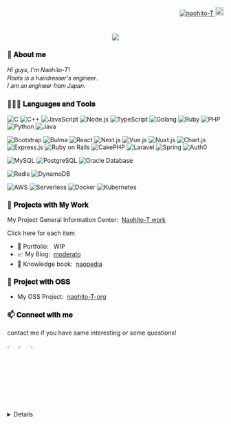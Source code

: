 <!--
- 🔭 I’m currently working on ...
- 🌱 I’m currently learning ...
- 👯 I’m looking to collaborate on ...
- 🤔 I’m looking for help with ...
- 💬 Ask me about ...
- 📫 How to reach me: ...
- 😄 Pronouns: ...
- ⚡ Fun fact: ...

## 🧑🏻‍💻  自己紹介

🚧🚧🚧　WIP　🚧🚧🚧

link - in the prodcess of writing🙇
## 🍀  Skill

in the prodcess of writing🙇

Hobbys: animation

## 🗽  Portfolio

[https://naohito-t-portfolio.web.app](https://naohito-t-portfolio.web.app)

## 🔗  Articles

[https://zenn.dev/naohito_t](https://zenn.dev/naohito_t)

-->

<!-- badge -->
<p align="right">
  <a href="https://github.com/naohito-T/naohito-T/">
    <img src="https://komarev.com/ghpvc/?username=naohito-T" alt="naohito-T" />
  </a>
  <a href="https://github.com/naohito-T">
    <img height="20" src="https://img.shields.io/github/followers/naohito-T?label=follow&logo=github&style=flat" />
  </a>
</p>

<!-- animation text -->
<h1 align="center">
  <a href="https://git.io/typing-svg">
    <img src="https://readme-typing-svg.herokuapp.com/?lines=Hello,+There!+👋;This+is+naohito-T....;From+Tokyo,+Japan&center=true&size=30">
  </a>
</h1>

### 💬 𝐀𝐛𝐨𝐮𝐭 𝐦𝐞

𝐻𝑖 𝑔𝑢𝑦𝑠, 𝐼'𝑚 𝑁𝑎𝑜ℎ𝑖𝑡𝑜-𝑇!  
𝑅𝑜𝑜𝑡𝑠 𝑖𝑠 𝑎 ℎ𝑎𝑖𝑟𝑑𝑟𝑒𝑠𝑠𝑒𝑟'𝑠 𝑒𝑛𝑔𝑖𝑛𝑒𝑒𝑟.  
𝐼 𝑎𝑚 𝑎𝑛 𝑒𝑛𝑔𝑖𝑛𝑒𝑒𝑟 𝑓𝑟𝑜𝑚 𝐽𝑎𝑝𝑎𝑛.  

### 👨🏻‍💻 𝐋𝐚𝐧𝐠𝐮𝐚𝐠𝐞𝐬 𝐚𝐧𝐝 𝐓𝐨𝐨𝐥𝐬

<!-- https://shields.io/ -->
<!-- https://simpleicons.org/ -->
<!-- program -->
![C](https://img.shields.io/badge/-C-000?&logo=C)
![C++](https://img.shields.io/badge/-C++-000?&logo=c%2b%2b&logoColor=00599C)
![JavaScript](https://img.shields.io/badge/-JavaScript-000?&logo=JavaScript)
![Node.js](https://img.shields.io/badge/-Node.js-000?&logo=node.js)
![TypeScript](https://img.shields.io/badge/-TypeScript-000?&logo=TypeScript)
![Golang](https://img.shields.io/badge/-Go-000?&logo=Go)
![Ruby](https://img.shields.io/badge/-ruby-000?&logo=ruby&logoColor=D91404)
![PHP](https://img.shields.io/badge/-php-000?&logo=php)
![Python](https://img.shields.io/badge/-Python-000?&logo=Python)
![Java](https://img.shields.io/badge/-Java-000?&logo=openjdk&logoColor=e66b00)
<!-- ![Swift](https://img.shields.io/badge/-Swift-000?&logo=Swift) -->
<!-- Framework -->
![Bootstrap](https://img.shields.io/badge/-Bootstrap-000?&logo=bootstrap&logoColor=7952B3)
![Bulma](https://img.shields.io/badge/-Bulma-000?&logo=bulma&logoColor=00D1B2)
![React](https://img.shields.io/badge/-React-000?&logo=React)
![Next.js](https://img.shields.io/badge/-Next.js-000?&logo=Next.js)
![Vue.js](https://img.shields.io/badge/-Vue.js-000?&logo=Vue.js)
![Nuxt.js](https://img.shields.io/badge/-Nuxt.js-000?&logo=Nuxt.js)
![Chart.js](https://img.shields.io/badge/-Chart.js-000?&logo=chartdotjs&logoColor=FF6384)
![Express.js](https://img.shields.io/badge/-Express-000?&logo=Express)
![Ruby on Rails](https://img.shields.io/badge/-Ruby_on_Rails-000?&logo=rubyonrails&logoColor=D30001)
![CakePHP](https://img.shields.io/badge/-CakePHP-000?&logo=cakephp&logoColor=D33C43)
![Laravel](https://img.shields.io/badge/-Laravel-000?&logo=laravel&logoColor=FF2D20)
![Spring](https://img.shields.io/badge/-Spring-000?&logo=Spring)
![Auth0](https://img.shields.io/badge/-Auth0-000?&logo=auth0&logoColor=EB5424)
<!-- relation DB -->
![MySQL](https://img.shields.io/badge/-MySQL-000?&logo=MySQL)
![PostgreSQL](https://img.shields.io/badge/-PostgreSQL-000?&logo=postgresql)
![Oracle Database](https://img.shields.io/badge/-Oracle_Database-000?&logo=oracle&logoColor=c74634)
<!-- NoSQL -->
![Redis](https://img.shields.io/badge/-Redis-000?&logo=Redis)
![DynamoDB](https://img.shields.io/badge/-DynamoDB-000?&logo=amazondynamodb&logoColor=4053D6)
<!-- ORM -->
<!-- CI -->
<!-- ![DynamoDB](https://img.shields.io/badge/-DynamoDB-000?&logo=circleci&logoColor=4053D6) -->
<!-- infrastructure -->
![AWS](https://img.shields.io/badge/-AWS-000?&logo=Amazon-AWS&logoColor=F90)
![Serverless](https://img.shields.io/badge/-serverless-000?&logo=serverless&logoColor=FD5750)
![Docker](https://img.shields.io/badge/-Docker-000?&logo=Docker)
![Kubernetes](https://img.shields.io/badge/-Kubernetes-000?&logo=Kubernetes)
<!-- ![Cloudflare](https://img.shields.io/badge/-Kubernetes-000?&logo=Kubernetes) -->
<!-- OS -->
<!-- ![macOS](https://img.shields.io/badge/-macOS-000?&logo=macOS)
![Linux](https://img.shields.io/badge/-Linux-000?&logo=Linux) -->
<!-- Editor -->
<!-- ![VSCode](https://img.shields.io/badge/-VScode-000?&logo=visualstudiocode&logoColor=007ACC)
![JetBrains](https://img.shields.io/badge/-JetBrains-000?&logo=intellijidea&logoColor=000) -->

### 🔭 𝐏𝐫𝐨𝐣𝐞𝐜𝐭𝐬 𝐰𝐢𝐭𝐡 𝐌𝐲 𝐖𝐨𝐫𝐤

<!-- 総合案内所 -->
My Project General Information Center:&nbsp;&nbsp;[Naohito-T work](https://naohito-t.github.io/)

<!-- 各項目 -->
Click here for each item

- 🗽 Portfolio:&nbsp;&nbsp; WIP
- 📈 My Blog:&nbsp;&nbsp;[moderato](https://moderato.vercel.app/)
- 📕 Knowledge book:&nbsp;&nbsp;[naopedia](https://naopedia.netlify.app/)

### 🌱 𝐏𝐫𝐨𝐣𝐞𝐜𝐭 𝐰𝐢𝐭𝐡 𝐎𝐒𝐒

- My OSS Project:&nbsp;&nbsp;[naohito-T-org](https://github.com/naohito-T-org)

### 📫 𝐂𝐨𝐧𝐧𝐞𝐜𝐭 𝐰𝐢𝐭𝐡 𝐦𝐞

contact me if you have same interesting or some questions!

[<img src="https://img.icons8.com/color/48/000000/twitter.png" width="3.5%"/>](https://twitter.com/naohito___t)&nbsp;
[<img src="https://img.icons8.com/fluent/48/000000/instagram-new.png" width="3.5%"/>](https://www.instagram.com/localhost.naohito/)&nbsp;&nbsp;
<a href="mailto:naohito.tanaka0523@gmail.com"><img src="https://img.icons8.com/fluent/48/000000/gmail.png" width="3.5%"/>

<details>
  <summary style="font-size: 20px">🔱 𝐆𝐢𝐭𝐇𝐮𝐛 𝐒𝐭𝐚𝐭𝐬</summary>
  <div style="margin-bottom: 10px;">
    <a href="https://github-profile-trophy.vercel.app">
      <img src="https://github-profile-trophy.vercel.app/?username=naohito-T&column=7&theme=onedark&no-frame=true&margin-w=10" />
    </a>
  </div>
  <br/>
  <div style="margin-top: 10px;">
    <!--  これ積み重ねのやつ  -->
    <a href="http://github-readme-streak-stats.herokuapp.com">
      <img src="http://github-readme-streak-stats.herokuapp.com?user=naohito-T&theme=tokyonight&hide_border=true" alt="GitHub Streak" />
    </a>
    <!--  MostUsed Language  -->
    <a href="https://github.com/anuraghazra/github-readme-stats">
      <img align="left" src="https://github-readme-stats.vercel.app/api/top-langs/?username=naohito-T&theme=tokyonight&hide_border=true&hide=JavaScript,%20SCSS" />
    </a>
    <a href="https://github.com/anuraghazra/github-readme-stats">
      <img align="left" src="https://github-readme-stats.vercel.app/api?username=naohito-T&count_private=true&theme=tokyonight&hide_border=true" />
    </a>
  </div>
</details>
